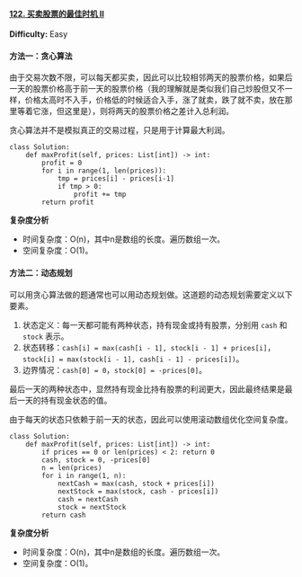 #### [122. 买卖股票的最佳时机 II](https://leetcode-cn.com/problems/best-time-to-buy-and-sell-stock-ii/)

**Difficulty:** Easy

#### 方法一：贪心算法

由于交易次数不限，可以每天都买卖，因此可以比较相邻两天的股票价格，如果后一天的股票价格高于前一天的股票价格（我的理解就是类似我们自己炒股但又不一样，价格太高时不入手，价格低的时候适合入手，涨了就卖，跌了就不卖，放在那里等着它涨，但这里是），则将两天的股票价格之差计入总利润。

贪心算法并不是模拟真正的交易过程，只是用于计算最大利润。

```
class Solution:
    def maxProfit(self, prices: List[int]) -> int:
        profit = 0
        for i in range(1, len(prices)):
            tmp = prices[i] - prices[i-1]
            if tmp > 0: 
                profit += tmp
        return profit
```

**复杂度分析**

- 时间复杂度：O(n)，其中n是数组的长度。遍历数组一次。
- 空间复杂度：O(1)。

#### 方法二：动态规划

可以用贪心算法做的题通常也可以用动态规划做。这道题的动态规划需要定义以下要素。

1. 状态定义：每一天都可能有两种状态，持有现金或持有股票，分别用 `cash` 和 `stock` 表示。
2. 状态转移：`cash[i] = max(cash[i - 1], stock[i - 1] + prices[i]`，`stock[i] = max(stock[i - 1], cash[i - 1] - prices[i])`。
3. 边界情况：`cash[0] = 0`，`stock[0] = -prices[0]`。

最后一天的两种状态中，显然持有现金比持有股票的利润更大，因此最终结果是最后一天的持有现金状态的值。

由于每天的状态只依赖于前一天的状态，因此可以使用滚动数组优化空间复杂度。

```
class Solution:
    def maxProfit(self, prices: List[int]) -> int:
        if prices == 0 or len(prices) < 2: return 0
        cash, stock = 0, -prices[0]
        n = len(prices)
        for i in range(1, n):
            nextCash = max(cash, stock + prices[i])
            nextStock = max(stock, cash - prices[i])
            cash = nextCash
            stock = nextStock
        return cash
```

**复杂度分析**

- 时间复杂度：O(n)，其中n是数组的长度。遍历数组一次。
- 空间复杂度：O(1)。